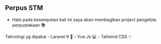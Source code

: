 ## Perpus STM

  -  Halo pada kesempatan kali ini saya akan membagikan project pengelola perpustakaan 📚 
    
  Teknologi yg dipakai 
            - Laravel 9 💾
            - Vue Js 💻
            - Tailwind CSS ✨
